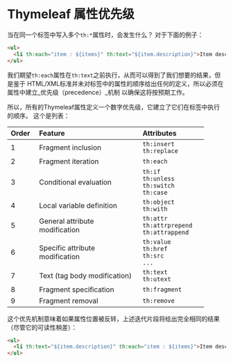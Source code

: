# Thymeleaf 属性优先级

当在同一个标签中写入多个`th:*`属性时，会发生什么？ 对于下面的例子：

```html
<ul>
  <li th:each="item : ${items}" th:text="${item.description}">Item description here...</li>
</ul>
```

我们期望`th:each`属性在`th:text`之前执行，从而可以得到了我们想要的结果，但是鉴于 HTML/XML标准并未对标签中的属性的顺序给出任何的定义，所以必须在属性中建立_优先级（precedence）_机制
以确保这将按预期工作。

所以，所有的Thymeleaf属性定义一个数字优先级，它建立了它们在标签中执行的顺序。 这个是列表：

<div class="table-scroller">
<table style="width:90%;">
<colgroup>
<col style="width: 11%">
<col style="width: 48%">
<col style="width: 30%">
</colgroup>
<thead>
<tr class="header">
<th style="text-align: left;">Order</th>
<th style="text-align: left;">Feature</th>
<th style="text-align: left;">Attributes</th>
</tr>
</thead>
<tbody>
<tr class="odd">
<td style="text-align: left;">1</td>
<td style="text-align: left;">Fragment inclusion</td>
<td style="text-align: left;"><code>th:insert</code><br>
<code>th:replace</code></td>
</tr>
<tr class="even">
<td style="text-align: left;">2</td>
<td style="text-align: left;">Fragment iteration</td>
<td style="text-align: left;"><code>th:each</code></td>
</tr>
<tr class="odd">
<td style="text-align: left;">3</td>
<td style="text-align: left;">Conditional evaluation</td>
<td style="text-align: left;"><code>th:if</code><br>
<code>th:unless</code><br>
<code>th:switch</code><br>
<code>th:case</code></td>
</tr>
<tr class="even">
<td style="text-align: left;">4</td>
<td style="text-align: left;">Local variable definition</td>
<td style="text-align: left;"><code>th:object</code><br>
<code>th:with</code></td>
</tr>
<tr class="odd">
<td style="text-align: left;">5</td>
<td style="text-align: left;">General attribute modification</td>
<td style="text-align: left;"><code>th:attr</code><br>
<code>th:attrprepend</code><br>
<code>th:attrappend</code></td>
</tr>
<tr class="even">
<td style="text-align: left;">6</td>
<td style="text-align: left;">Specific attribute modification</td>
<td style="text-align: left;"><code>th:value</code><br>
<code>th:href</code><br>
<code>th:src</code><br>
<code>...</code></td>
</tr>
<tr class="odd">
<td style="text-align: left;">7</td>
<td style="text-align: left;">Text (tag body modification)</td>
<td style="text-align: left;"><code>th:text</code><br>
<code>th:utext</code></td>
</tr>
<tr class="even">
<td style="text-align: left;">8</td>
<td style="text-align: left;">Fragment specification</td>
<td style="text-align: left;"><code>th:fragment</code></td>
</tr>
<tr class="odd">
<td style="text-align: left;">9</td>
<td style="text-align: left;">Fragment removal</td>
<td style="text-align: left;"><code>th:remove</code></td>
</tr>
</tbody>
</table>
</div>


这个优先机制意味着如果属性位置被反转，上述迭代片段将给出完全相同的结果（尽管它的可读性稍差）：

```html
<ul>
  <li th:text="${item.description}" th:each="item : ${items}">Item description here...</li>
</ul>
```
